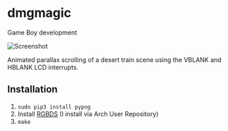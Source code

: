# dmgmagic

Game Boy development

![Screenshot](https://i.imgur.com/Ql4ntRf.png "Screenshot")

Animated parallax scrolling of a desert train scene using the VBLANK and HBLANK LCD interrupts.

## Installation

1. `sudo pip3 install pypng`
1. Install [RGBDS](https://github.com/rednex/rgbds) (I install via Arch User Repository)
1. `make`
